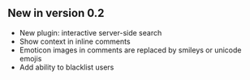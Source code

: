 New in version 0.2
------------------

* New plugin: interactive server-side search
* Show context in inline comments
* Emoticon images in comments are replaced by smileys or unicode emojis
* Add ability to blacklist users
